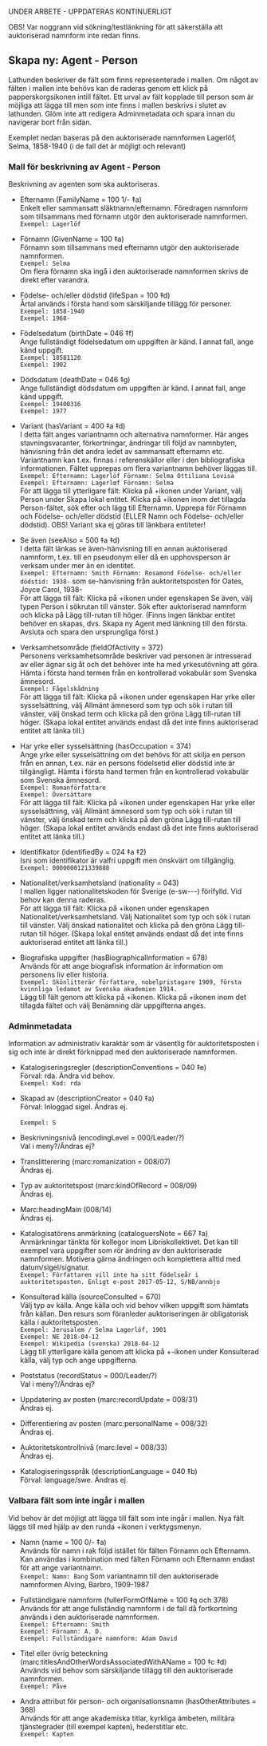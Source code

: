 UNDER ARBETE - UPPDATERAS KONTINUERLIGT

OBS! Var noggrann vid sökning/testlänkning för att säkerställa att auktoriserad namnform inte redan finns.

## Skapa ny: Agent - Person
Lathunden beskriver de fält som finns representerade i mallen. Om något av fälten i mallen inte behövs kan de raderas genom ett klick på papperskorgsikonen intill fältet. Ett urval av fält kopplade till person som är möjliga att lägga till men som inte finns i mallen beskrivs i slutet av lathunden. Glöm inte att redigera Adminmetadata och spara innan du navigerar bort från sidan.


Exemplet nedan baseras på den auktoriserade namnformen Lagerlöf, Selma, 1858-1940 (i de fall det är möjligt och relevant)


### Mall för beskrivning av Agent - Person
Beskrivning av agenten som ska auktoriseras. 

* Efternamn (FamilyName = 100 1/- ‡a)
  <br/>Enkelt eller sammansatt släktnamn/efternamn. Föredragen namnform som tillsammans med förnamn utgör den auktoriserade namnformen.
  <br/>```Exempel: Lagerlöf```

* Förnamn (GivenName = 100 ‡a)
  <br/>Förnamn som tillsammans med efternamn utgör den auktoriserade namnformen. 
  <br/>```Exempel: Selma```
  <br/>Om flera förnamn ska ingå i den auktoriserade namnformen skrivs de direkt efter varandra.
  
* Födelse- och/eller dödstid (lifeSpan = 100 ‡d)
  <br/>Årtal används i första hand som särskiljande tillägg för personer. 
  <br/>```Exempel: 1858-1940```
  <br/>```Exempel: 1968-```

* Födelsedatum (birthDate = 046 ‡f)
  <br/>Ange fullständigt födelsedatum om uppgiften är känd. I annat fall, ange känd uppgift.
  <br/> ```Exempel: 18581120```
  <br/> ```Exempel: 1902```
  
* Dödsdatum (deathDate = 046 ‡g)
  <br/>Ange fullständigt dödsdatum om uppgiften är känd. I annat fall, ange känd uppgift.
  <br/> ```Exempel: 19400316```
  <br/> ```Exempel: 1977```

* Variant (hasVariant = 400 ‡a ‡d)
  <br/>I detta fält anges variantnamn och alternativa namnformer. Här anges stavningsvaranter, förkortningar, ändringar till följd av namnbyten, hänvisning från det andra ledet av sammansatt efternamn etc. Variantnamn kan t.ex. finnas i referenskällor eller i den bibliografiska informationen. Fältet upprepas om flera variantnamn behöver läggas till. 
  <br/>```Exempel: Efternamn: Lagerlöf Förnamn: Selma Ottiliana Lovisa```
  <br/>```Exempel: Efternamn: Lagerlœf Förnamn: Selma```
  <br/>För att lägga till ytterligare fält: Klicka på +ikonen under Variant, välj Person under Skapa lokal entitet. Klicka på +ikonen inom det tillagda Person-fältet, sök efter och lägg till Efternamn. Upprepa för Förnamn och Födelse- och/eller dödstid (ELLER Namn och Födelse- och/eller dödstid). OBS! Variant ska ej göras till länkbara entiteter!

* Se även (seeAlso = 500 ‡a ‡d)
  <br/>I detta fält länkas se även-hänvisning till en annan auktoriserad namnform, t.ex. till en pseudonym eller då en upphovsperson är verksam under mer än en identitet.
  <br/>```Exempel: Efternamn: Smith Förnamn: Rosamond Födelse- och/eller dödstid: 1938-``` som se-hänvisning från auktoritetsposten för Oates, Joyce Carol, 1938-
    <br/>För att lägga till fält: Klicka på +ikonen under egenskapen Se även, välj typen Person i sökrutan till vänster. Sök efter auktoriserad namnform och klicka på Lägg till-rutan till höger. (Finns ingen länkbar entitet behöver en skapas, dvs. Skapa ny Agent med länkning till den första. Avsluta och spara den ursprungliga först.)

* Verksamhetsområde (fieldOfActivity = 372)
  <br/>Personens verksamhetsområde beskriver vad personen är intresserad av eller ägnar sig åt och det behöver inte ha med yrkesutövning att göra. Hämta i första hand termen från en kontrollerad vokabulär som Svenska ämnesord.
   <br/>```Exempel: Fågelskådning```
   <br/>För att lägga till fält: Klicka på +ikonen under egenskapen Har yrke eller sysselsättning, välj Allmänt ämnesord som typ och sök i rutan till vänster, välj önskad term och klicka på den gröna Lägg till-rutan till höger. (Skapa lokal entitet används endast då det inte finns auktoriserad entitet att länka till.)

* Har yrke eller sysselsättning (hasOccupation = 374)
   <br/>Ange yrke eller sysselsättning om det behövs för att skilja en person från en annan, t.ex. när en persons födelsetid eller dödstid inte är tillgängligt. Hämta i första hand termen från en kontrollerad vokabulär som Svenska ämnesord.
   <br/>```Exempel: Romanförfattare ```
   <br/>```Exempel: Översättare```
   <br/>För att lägga till fält: Klicka på +ikonen under egenskapen Har yrke eller sysselsättning, välj Allmänt ämnesord som typ och sök i rutan till vänster, välj önskad term och klicka på den gröna Lägg till-rutan till höger. (Skapa lokal entitet används endast då det inte finns auktoriserad entitet att länka till.)
  
* Identifikator (identifiedBy = 024 ‡a ‡2)
  <br/>Isni som identifikator är valfri uppgift men önskvärt om tillgänglig. 
  <br/> ```Exempel: 0000000121339888 ```

* Nationalitet/verksamhetsland (nationality = 043)
  <br/>I mallen ligger nationalitetskoden för Sverige (e-sw---) förifylld. Vid behov kan denna raderas. 
  <br/>För att lägga till fält: Klicka på +ikonen under egenskapen Nationalitet/verksamhetsland. Välj Nationalitet som typ och sök i rutan till vänster. Välj önskad nationalitet och klicka på den gröna Lägg till-rutan till höger. (Skapa lokal entitet används endast då det inte finns auktoriserad entitet att länka till.)

* Biografiska uppgifter (hasBiographicalInformation = 678)
  <br/>Används för att ange biografisk information är information om personens liv eller historia.
  <br/>```Exempel: Skönlitterär författare, nobelpristagare 1909, första kvinnliga ledamot av Svenska akademien 1914.```
  <br/>Lägg till fält genom att klicka på +ikonen. Klicka på +ikonen inom det tillagda fältet och välj Benämning där uppgifterna anges.
  
### Adminmetadata
Information av administrativ karaktär som är väsentlig för auktoritetsposten i sig och inte är direkt förknippad med den auktoriserade namnformen.

* Katalogiseringsregler (descriptionConventions = 040 ‡e)
  <br/>Förval: rda. Ändra vid behov. 
  <br/>```Exempel: Kod: rda```

* Skapad av (descriptionCreator = 040 ‡a)
  <br/>Förval: Inloggad sigel. Ändras ej.  
  <br/>```Exempel: S```

* Beskrivningsnivå (encodingLevel = 000/Leader/?)
  <br/>Val i meny?/Ändras ej?

* Translitterering (marc:romanization = 008/07)
  <br/>Ändras ej.
  
* Typ av auktoritetspost (marc:kindOfRecord = 008/09)
  <br/>Ändras ej.

* Marc:headingMain (008/14)
  <br/>Ändras ej.

* Katalogisatörens anmärkning (cataloguersNote = 667 ‡a)
  <br/>Anmärkningar tänkta för kollegor inom Libriskollektivet. Det kan till exempel vara uppgifter som rör ändring av den auktoriserade namnformen. Motivera gärna ändringen och komplettera alltid med datum/sigel/signatur.
  <br/>```Exempel: Författaren vill inte ha sitt födelseår i auktoritetsposten. Enligt e-post 2017-05-12, S/NB/annbjo```

* Konsulterad källa (sourceConsulted = 670)
  <br/>Välj typ av källa. Ange källa och vid behov vilken uppgift som hämtats från källan. Den resurs som föranleder auktoriseringen är obligatorisk källa i auktoritetsposten. 
  <br/>```Exempel: Jerusalem / Selma Lagerlöf, 1901```
  <br/>```Exempel: NE 2018-04-12```
  <br/>```Exempel: Wikipedia (svenska) 2018-04-12```
  <br/>Lägg till ytterligare källa genom att klicka på +-ikonen under Konsulterad källa, välj typ och ange uppgifterna.
  
* Poststatus (recordStatus = 000/Leader/?)
  <br/>Val i meny?/Ändras ej?

* Uppdatering av posten (marc:recordUpdate = 008/31)
  <br/>Ändras ej.

* Differentiering av posten (marc:personalName = 008/32)
  <br/>Ändras ej.

* Auktoritetskontrollnivå (marc:level = 008/33)
  <br/>Ändras ej.

* Katalogiseringsspråk (descriptionLanguage = 040 ‡b)
  <br/>Förval: language/swe. Ändras ej.


### Valbara fält som inte ingår i mallen
Vid behov är det möjligt att lägga till fält som inte ingår i mallen. Nya fält läggs till med hjälp av den runda +ikonen i verktygsmenyn.

* Namn (name = 100 0/- ‡a)
  <br/>Används för namn i rak följd istället för fälten Förnamn och Efternamn. Kan användas i kombination med fälten Förnamn och Efternamn endast för att ange variantnamn.
  <br/>```Exempel: Namn: Bang``` Som variantnamn till den auktoriserade namnformen Alving, Barbro, 1909-1987

* Fullständigare namnform (fullerFormOfName = 100 ‡q och 378)
  <br/>Används för att ange fullständig namnform i de fall då fortkortning används i den auktoriserade namnformen.
  <br/>```Exempel: Efternamn: Smith ```
  <br/>```Exempel: Förnamn: A. D. ```
  <br/>```Exempel: Fullständigare namnform: Adam David```

* Titel eller övrig beteckning (marc:titlesAndOtherWordsAssociatedWithAName = 100 ‡c ‡d)
  <br/>Används vid behov som särskiljande tillägg till den auktoriserade namnformen.
  <br/>```Exempel: Påve```
  
* Andra attribut för person- och organisationsnamn (hasOtherAttributes = 368)
  <br/>Används för att ange akademiska titlar, kyrkliga ämbeten, militära tjänstegrader (till exempel kapten), hederstitlar etc.
  <br/>```Exempel: Kapten```

